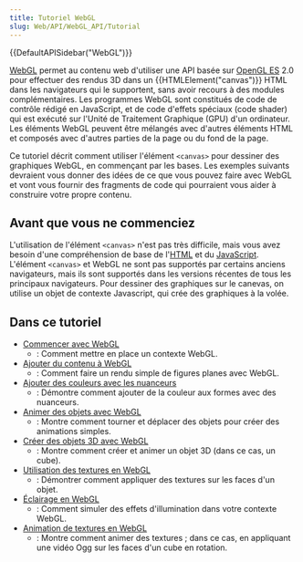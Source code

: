 ```yaml
---
title: Tutoriel WebGL
slug: Web/API/WebGL_API/Tutorial
---
```


{{DefaultAPISidebar("WebGL")}}

[WebGL](http://www.khronos.org/webgl/) permet au contenu web d'utiliser une API basée sur [OpenGL ES](http://www.khronos.org/opengles/) 2.0 pour effectuer des rendus 3D dans un {{HTMLElement("canvas")}} HTML dans les navigateurs qui le supportent, sans avoir recours à des modules complémentaires. Les programmes WebGL sont constitués de code de contrôle rédigé en JavaScript, et de code d'effets spéciaux (code shader) qui est exécuté sur l'Unité de Traitement Graphique (GPU) d'un ordinateur. Les éléments WebGL peuvent être mélangés avec d'autres éléments HTML et composés avec d'autres parties de la page ou du fond de la page.

Ce tutoriel décrit comment utiliser l'élément `<canvas>` pour dessiner des graphiques WebGL, en commençant par les bases. Les exemples suivants devraient vous donner des idées de ce que vous pouvez faire avec WebGL et vont vous fournir des fragments de code qui pourraient vous aider à construire votre propre contenu.

## Avant que vous ne commenciez

L'utilisation de l'élément `<canvas>` n'est pas très difficile, mais vous avez besoin d'une compréhension de base de l'[HTML](/fr/docs/Web/HTML) et du [JavaScript](/fr/docs/Web/JavaScript). L'élément `<canvas>` et WebGL ne sont pas supportés par certains anciens navigateurs, mais ils sont supportés dans les versions récentes de tous les principaux navigateurs. Pour dessiner des graphiques sur le canevas, on utilise un objet de contexte Javascript, qui crée des graphiques à la volée.

## Dans ce tutoriel

- [Commencer avec WebGL](/fr/docs/Web/API/WebGL_API/Tutorial/Commencer_avec_WebGL)
  - : Comment mettre en place un contexte WebGL.
- [Ajouter du contenu à WebGL](/fr/docs/Web/API/WebGL_API/Tutorial/Ajouter_du_contenu_à_WebGL)
  - : Comment faire un rendu simple de figures planes avec WebGL.
- [Ajouter des couleurs avec les nuanceurs](/fr/docs/Web/API/WebGL_API/Tutorial/Ajouter_des_couleurs_avec_les_shaders)
  - : Démontre comment ajouter de la couleur aux formes avec des nuanceurs.
- [Animer des objets avec WebGL](/fr/docs/Web/API/WebGL_API/Tutorial/Animer_des_objets_avec_WebGL)
  - : Montre comment tourner et déplacer des objets pour créer des animations simples.
- [Créer des objets 3D avec WebGL](/fr/docs/Web/API/WebGL_API/Tutorial/Creer_des_objets_3D_avec_WebGL)
  - : Montre comment créer et animer un objet 3D (dans ce cas, un cube).
- [Utilisation des textures en WebGL](/fr/docs/Web/API/WebGL_API/Tutorial/Using_textures_in_WebGL)
  - : Démontrer comment appliquer des textures sur les faces d'un objet.
- [Éclairage en WebGL](/fr/docs/Web/API/WebGL_API/Tutorial/Eclairage_en_WebGL)
  - : Comment simuler des effets d'illumination dans votre contexte WebGL.
- [Animation de textures en WebGL](/fr/docs/Web/API/WebGL_API/Tutorial/Animation_de_textures_en_WebGL)
  - : Montre comment animer des textures ; dans ce cas, en appliquant une vidéo Ogg sur les faces d'un cube en rotation.

